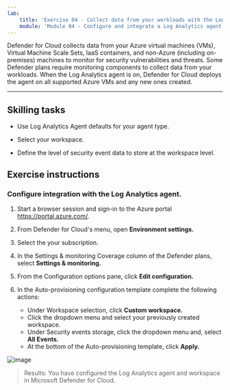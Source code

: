 ```yaml
---
lab:
    title: 'Exercise 04 - Collect data from your workloads with the Log Analytics agent'    
    module: 'Module 04 - Configure and integrate a Log Analytics agent and workspace in Defender for Cloud'
---
```


Defender for Cloud collects data from your Azure virtual machines (VMs), Virtual Machine Scale Sets, IaaS containers, and non-Azure (including on-premises) machines to monitor for security vulnerabilities and threats. Some Defender plans require monitoring components to collect data from your workloads. When the Log Analytics agent is on, Defender for Cloud deploys the agent on all supported Azure VMs and any new ones created. 

---

## Skilling tasks

- Use Log Analytics Agent defaults for your agent type.

- Select your workspace.
  
- Define the level of security event data to store at the workspace level.

## Exercise instructions 

### Configure integration with the Log Analytics agent.

1. Start a browser session and sign-in to the Azure portal https://portal.azure.com/.
   
2. From Defender for Cloud's menu, open **Environment settings.**

4. Select the your subscription.

5. In the Settings & monitoring Coverage column of the Defender plans, select **Settings & monitoring.**

7. From the Configuration options pane, click **Edit configuration.**

8. In the Auto-provisioning configuration template complete the following actions:
   
   	- Under Workspace selection, click **Custom workspace.**
   	- Click the dropdown menu and select your previously created workspace.
   	- Under Security events storage, click the dropdown menu and, select **All Events.**
   	- At the bottom of the Auto-provisioning template, click **Apply.**
   
![image](https://github.com/MicrosoftLearning/Secure-Azure-services-and-workloads-with-Microsoft-Cloud-Security-Benchmark/assets/91347931/1c83ea35-8e31-4764-afad-82326588ab9a)

> Results: You have configured the Log Analytics agent and workspace in Microsoft Defender for Cloud.
